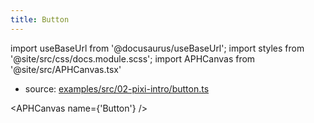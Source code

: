 ```yaml
---
title: Button
---
```


import useBaseUrl from '@docusaurus/useBaseUrl';
import styles from '@site/src/css/docs.module.scss';
import APHCanvas from '@site/src/APHCanvas.tsx'

- source: [examples/src/02-pixi-intro/button.ts](https://github.com/APHGames/examples/blob/main/src/02-pixi-intro/button.ts)


<APHCanvas name={'Button'} />

